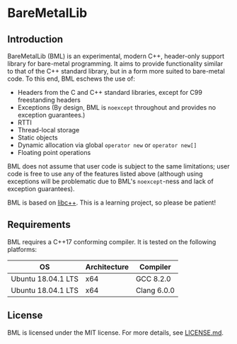 # BareMetalLib

## Introduction
BareMetalLib (BML) is an experimental, modern C++, header-only support library for bare-metal
programming. It aims to provide functionality similar to that of the C++ standard library, but in a
form more suited to bare-metal code. To this end, BML eschews the use of:

- Headers from the C and C++ standard libraries, except for C99 freestanding headers
- Exceptions (By design, BML is `noexcept` throughout and provides no exception guarantees.)
- RTTI
- Thread-local storage
- Static objects
- Dynamic allocation via global `operator new` or `operator new[]`
- Floating point operations

BML does not assume that user code is subject to the same limitations; user code is free to use any
of the features listed above (although using exceptions will be problematic due to BML's
`noexcept`-ness and lack of exception guarantees).

BML is based on [libc++](https://libcxx.llvm.org/). This is a learning project, so please be
patient!

## Requirements
BML requires a C++17 conforming compiler. It is tested on the following platforms:

| OS                 | Architecture | Compiler    |
| ------------------ | ------------ | ----------- |
| Ubuntu 18.04.1 LTS | x64          | GCC 8.2.0   |
| Ubuntu 18.04.1 LTS | x64          | Clang 6.0.0 |

## License
BML is licensed under the MIT license. For more details, see [LICENSE.md](LICENSE.md).
